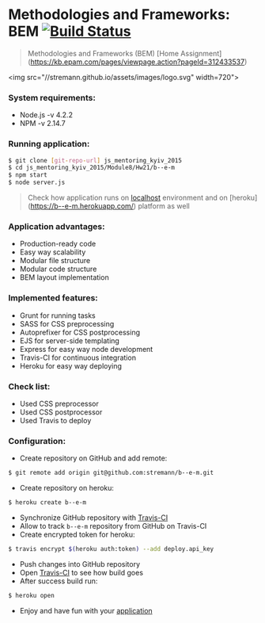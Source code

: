 # Methodologies and Frameworks: BEM [![Build Status](https://travis-ci.org/stremann/b--e-m.svg?branch=master)](https://travis-ci.org/stremann/b--e-m)

> Methodologies and Frameworks (BEM) [Home Assignment] (https://kb.epam.com/pages/viewpage.action?pageId=312433537)

<img src="//stremann.github.io/assets/images/logo.svg" width=720">

### System requirements:
- Node.js -v 4.2.2
- NPM -v 2.14.7

### Running application:
```sh
$ git clone [git-repo-url] js_mentoring_kyiv_2015
$ cd js_mentoring_kyiv_2015/Module8/Hw21/b--e-m
$ npm start
$ node server.js
```
> Check how application runs on [localhost](http://localhost:3000/) environment and on [heroku] (https://b--e-m.herokuapp.com/) platform as well

### Application advantages:
- Production-ready code
- Easy way scalability
- Modular file structure
- Modular code structure
- BEM layout implementation

### Implemented features:
- Grunt for running tasks
- SASS for CSS preprocessing
- Autoprefixer for CSS postprocessing
- EJS for server-side templating
- Express for easy way node development
- Travis-CI for continuous integration
- Heroku for easy way deploying

### Check list:
- Used CSS preprocessor
- Used CSS postprocessor
- Used Travis to deploy

### Configuration:
- Create repository on GitHub and add remote: 
```sh
$ git remote add origin git@github.com:stremann/b--e-m.git
```
- Create repository on heroku: 
```sh
$ heroku create b--e-m
```
- Synchronize GitHub repository with [Travis-CI](https://travis-ci.org/profile/stremann)
- Allow to track `b--e-m` repository from GitHub on Travis-CI
- Create encrypted token for heroku: 
```sh
$ travis encrypt $(heroku auth:token) --add deploy.api_key
```
- Push changes into GitHub repository
- Open [Travis-CI](https://travis-ci.org/) to see how build goes
- After success build run:
```sh
$ heroku open
```
- Enjoy and have fun with your [application](https://b--e-m.herokuapp.com/)